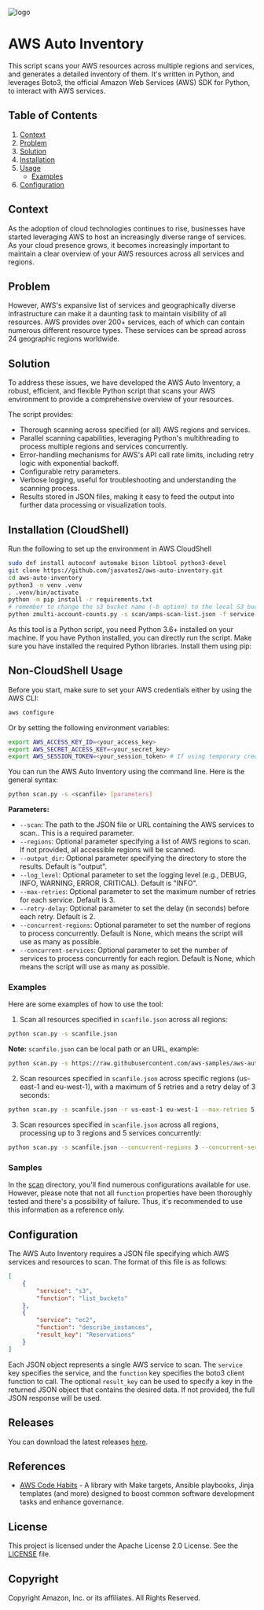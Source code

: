 ![logo][logo]

# AWS Auto Inventory

This script scans your AWS resources across multiple regions and services, and generates a detailed inventory of them. It's written in Python, and leverages Boto3, the official Amazon Web Services (AWS) SDK for Python, to interact with AWS services.

## Table of Contents

1. [Context](#context)
2. [Problem](#problem)
3. [Solution](#solution)
4. [Installation](#installation)
5. [Usage](#usage)
    - [Examples](#examples)
6. [Configuration](#configuration)

## Context

As the adoption of cloud technologies continues to rise, businesses have started leveraging AWS to host an increasingly diverse range of services. As your cloud presence grows, it becomes increasingly important to maintain a clear overview of your AWS resources across all services and regions.

## Problem

However, AWS's expansive list of services and geographically diverse infrastructure can make it a daunting task to maintain visibility of all resources. AWS provides over 200+ services, each of which can contain numerous different resource types. These services can be spread across 24 geographic regions worldwide.

## Solution

To address these issues, we have developed the AWS Auto Inventory, a robust, efficient, and flexible Python script that scans your AWS environment to provide a comprehensive overview of your resources.

The script provides:

- Thorough scanning across specified (or all) AWS regions and services.
- Parallel scanning capabilities, leveraging Python's multithreading to process multiple regions and services concurrently.
- Error-handling mechanisms for AWS's API call rate limits, including retry logic with exponential backoff.
- Configurable retry parameters.
- Verbose logging, useful for troubleshooting and understanding the scanning process.
- Results stored in JSON files, making it easy to feed the output into further data processing or visualization tools.

## Installation (CloudShell)
Run the following to set up the environment in AWS CloudShell
```bash
sudo dnf install autoconf automake bison libtool python3-devel
git clone https://github.com/jasvatos2/aws-auto-inventory.git
cd aws-auto-inventory
python3 -m venv .venv
. .venv/bin/activate
python -m pip install -r requirements.txt
# remember to change the s3 bucket name (-b option) to the local S3 bucket
python zmulti-account-counts.py -s scan/amps-scan-list.json -f service-counts.json -n OrganizationReadOnlyAccessRole -a accounts.txt -r us-gov-west-1 -b <bucket-name> -k service-counts.json
```

As this tool is a Python script, you need Python 3.6+ installed on your machine. If you have Python installed, you can directly run the script. Make sure you have installed the required Python libraries. Install them using pip:


## Non-CloudShell Usage

Before you start, make sure to set your AWS credentials either by using the AWS CLI:

```bash
aws configure
```

Or by setting the following environment variables:

```bash
export AWS_ACCESS_KEY_ID=<your_access_key>
export AWS_SECRET_ACCESS_KEY=<your_secret_key>
export AWS_SESSION_TOKEN=<your_session_token> # If using temporary credentials
```

You can run the AWS Auto Inventory using the command line. Here is the general syntax:

```bash
python scan.py -s <scanfile> [parameters]
```

**Parameters:**

* `--scan`: The path to the JSON file or URL containing the AWS services to scan.. This is a required parameter.
* `--regions`: Optional parameter specifying a list of AWS regions to scan. If not provided, all accessible regions will be scanned.
* `--output_dir`: Optional parameter specifying the directory to store the results. Default is "output".
* `--log_level`: Optional parameter to set the logging level (e.g., DEBUG, INFO, WARNING, ERROR, CRITICAL). Default is "INFO".
* `--max-retries`: Optional parameter to set the maximum number of retries for each service. Default is 3.
* `--retry-delay`: Optional parameter to set the delay (in seconds) before each retry. Default is 2.
* `--concurrent-regions`: Optional parameter to set the number of regions to process concurrently. Default is None, which means the script will use as many as possible.
* `--concurrent-services`: Optional parameter to set the number of services to process concurrently for each region. Default is None, which means the script will use as many as possible.

### Examples

Here are some examples of how to use the tool:

1. Scan all resources specified in `scanfile.json` across all regions:

```bash
python scan.py -s scanfile.json
```

**Note:** `scanfile.json` can be local path or an URL, example:

```bash
python scan.py -s https://raw.githubusercontent.com/aws-samples/aws-auto-inventory/main/scan/sample/services/iam.json
```

2. Scan resources specified in `scanfile.json` across specific regions (us-east-1 and eu-west-1), with a maximum of 5 retries and a retry delay of 3 seconds:

```bash
python scan.py -s scanfile.json -r us-east-1 eu-west-1 --max-retries 5 --retry-delay 3
```

3. Scan resources specified in `scanfile.json` across all regions, processing up to 3 regions and 5 services concurrently:

```bash
python scan.py -s scanfile.json --concurrent-regions 3 --concurrent-services 5
```

### Samples

In the [scan](scan) directory, you'll find numerous configurations available for use. However, please note that not all `function` properties have been thoroughly tested and there's a possibility of failure. Thus, it's recommended to use this information as a reference only.


## Configuration

The AWS Auto Inventory requires a JSON file specifying which AWS services and resources to scan. The format of this file is as follows:

```json
[
    {
        "service": "s3",
        "function": "list_buckets"
    },
    {
        "service": "ec2",
        "function": "describe_instances",
        "result_key": "Reservations"
    }
]
```

Each JSON object represents a single AWS service to scan. The `service` key specifies the service, and the `function` key specifies the boto3 client function to call. The optional `result_key` can be used to specify a key in the returned JSON object that contains the desired data. If not provided, the full JSON response will be used.

## Releases

You can download the latest releases [here](https://github.com/aws-samples/aws-auto-inventory/releases).

## References
- [AWS Code Habits](https://github.com/awslabs/aws-code-habits) - A library with Make targets, Ansible playbooks, Jinja templates (and more) designed to boost common software development tasks and enhance governance.


## License
This project is licensed under the Apache License 2.0 License. See the [LICENSE](LICENSE) file.

## Copyright
Copyright Amazon, Inc. or its affiliates. All Rights Reserved.


[repo]: https://github.com/aws-samples/aws-auto-inventory
[logo]: doc/logo.png

[habits]: https://github.com/awslabs/aws-code-habits
